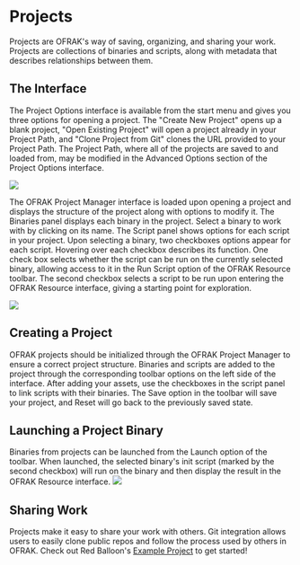 # Projects
Projects are OFRAK's way of saving, organizing, and sharing your work. Projects are collections of binaries and scripts, along with metadata that describes relationships between them.

## The Interface
The Project Options interface is available from the start menu and gives you three options for opening a project. The "Create New Project" opens up a blank project, "Open Existing Project" will open a project already in your Project Path, and "Clone Project from Git" clones the URL provided to your Project Path. The Project Path, where all of the projects are saved to and loaded from, may be modified in the Advanced Options section of the Project Options interface.

![](assets/project-options.png)

The OFRAK Project Manager interface is loaded upon opening a project and displays the structure of the project along with options to modify it. The Binaries panel displays each binary in the project. Select a binary to work with by clicking on its name. The Script panel shows options for each script in your project. Upon selecting a binary, two checkboxes options appear for each script. Hovering over each checkbox describes its function. One check box selects whether the script can be run on the currently selected binary, allowing access to it in the Run Script option of the OFRAK Resource toolbar. The second checkbox selects a script to be run upon entering the OFRAK Resource interface, giving a starting point for exploration.

![](assets/project-manager.png)

## Creating a Project
OFRAK projects should be initialized through the OFRAK Project Manager to ensure a correct project structure. Binaries and scripts are added to the project through the corresponding toolbar options on the left side of the interface. After adding your assets, use the checkboxes in the script panel to link scripts with their binaries. The Save option in the toolbar will save your project, and Reset will go back to the previously saved state.

## Launching a Project Binary
Binaries from projects can be launched from the Launch option of the toolbar. When launched, the selected binary's init script (marked by the second checkbox) will run on the binary and then display the result in the OFRAK Resource interface.
![](assets/project-launch.gif)


## Sharing Work
Projects make it easy to share your work with others. Git integration allows users to easily clone public repos and follow the process used by others in OFRAK. Check out Red Balloon's [Example Project](https://github.com/redballoonsecurity/ofrak-project-example) to get started!
